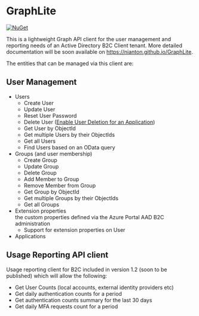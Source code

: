 # GraphLite

[![NuGet](https://img.shields.io/nuget/dt/GraphLite.svg)](https://www.nuget.org/packages/GraphLite/)

This is a lightweight Graph API client for the user management and reporting needs of an Active Directory B2C Client tenant. More detailed documentation will be soon available on https://nianton.github.io/GraphLite.

The entities that can be managed via this client are:

## User Management
* Users
  * Create User
  * Update User
  * Reset User Password
  * Delete User ([Enable User Deletion for an Application](https://docs.microsoft.com/en-us/azure/active-directory-b2c/active-directory-b2c-devquickstarts-graph-dotnet#configure-delete-permissions-for-your-application))
  * Get User by ObjectId
  * Get multiple Users by their ObjectIds
  * Get all Users
  * Find Users based on an OData query
* Groups (and user membership)
  * Create Group
  * Update Group
  * Delete Group
  * Add Member to Group
  * Remove Member from Group
  * Get Group by ObjectId
  * Get multiple Groups by their ObjectIds
  * Get all Groups
* Extension properties <br/>the custom properties defined via the Azure Portal AAD B2C administration
  * Support for extension properties on User
* Applications

## Usage Reporting API client
Usage reporting client for B2C included in version 1.2 (soon to be published) which will allow the following:
* Get User Counts (local accounts, external identity providers etc)
* Get daily authentication counts for a period
* Get authentication counts summary for the last 30 days
* Get daily MFA requests count for a period
